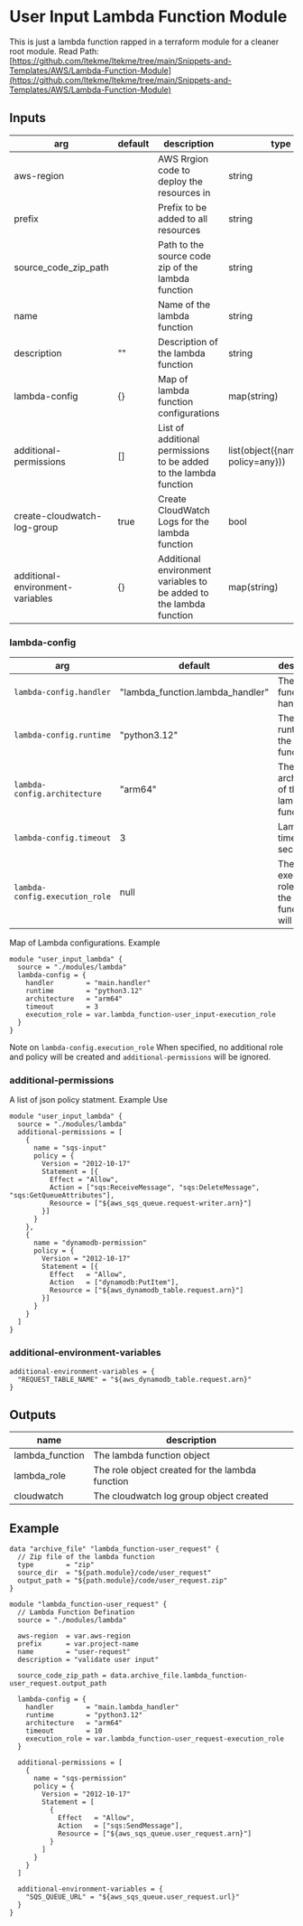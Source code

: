 # User Input Lambda Function Module

This is just a lambda function rapped in a terraform module for a cleaner root module. Read Path: [https://github.com/ltekme/ltekme/tree/main/Snippets-and-Templates/AWS/Lambda-Function-Module](https://github.com/ltekme/ltekme/tree/main/Snippets-and-Templates/AWS/Lambda-Function-Module)

## Inputs

| arg                              | default | description                                                         | type                                    |
| -------------------------------- | ------- | ------------------------------------------------------------------- | --------------------------------------- |
| aws-region                       |         | AWS Rrgion code to deploy the resources in                          | string                                  |
| prefix                           |         | Prefix to be added to all resources                                 | string                                  |
| source_code_zip_path             |         | Path to the source code zip of the lambda function                  | string                                  |
| name                             |         | Name of the lambda function                                         | string                                  |
| description                      | ""      | Description of the lambda function                                  | string                                  |
| lambda-config                    | {}      | Map of lambda function configurations                               | map(string)                             |
| additional-permissions           | []      | List of additional permissions to be added to the lambda function   | list(object({name=string, policy=any})) |
| create-cloudwatch-log-group      | true    | Create CloudWatch Logs for the lambda function                      | bool                                    |
| additional-environment-variables | {}      | Additional environment variables to be added to the lambda function | map(string)                             |

### lambda-config

| arg                            | default                          | description                                           |
| ------------------------------ | -------------------------------- | ----------------------------------------------------- |
| `lambda-config.handler`        | "lambda_function.lambda_handler" | The lambda function handler                           |
| `lambda-config.runtime`        | "python3.12"                     | The runtime of the lambda function                    |
| `lambda-config.architecture`   | "arm64"                          | The architecture of the lambda function               |
| `lambda-config.timeout`        | 3                                | Lambda timeout in seconds                             |
| `lambda-config.execution_role` | null                             | The execution role which the lambda function will use |

Map of Lambda configurations. Example

```hcl
module "user_input_lambda" {
  source = "./modules/lambda"
  lambda-config = {
    handler        = "main.handler"
    runtime        = "python3.12"
    architecture   = "arm64"
    timeout        = 3
    execution_role = var.lambda_function-user_input-execution_role
  }
}
```

Note on `lambda-config.execution_role` When specified, no additional role and policy will be created and `additional-permissions` will be ignored.

### additional-permissions

A list of json policy statment. Example Use

```hcl
module "user_input_lambda" {
  source = "./modules/lambda"
  additional-permissions = [
    {
      name = "sqs-input"
      policy = {
        Version = "2012-10-17"
        Statement = [{
          Effect = "Allow",
          Action = ["sqs:ReceiveMessage", "sqs:DeleteMessage", "sqs:GetQueueAttributes"],
          Resource = ["${aws_sqs_queue.request-writer.arn}"]
        }]
      }
    },
    {
      name = "dynamodb-permission"
      policy = {
        Version = "2012-10-17"
        Statement = [{
          Effect   = "Allow",
          Action   = ["dynamodb:PutItem"],
          Resource = ["${aws_dynamodb_table.request.arn}"]
        }]
      }
    }
  ]
}
```

### additional-environment-variables

```hcl
additional-environment-variables = {
  "REQUEST_TABLE_NAME" = "${aws_dynamodb_table.request.arn}"
}
```

## Outputs

| name            | description                                     |
| --------------- | ----------------------------------------------- |
| lambda_function | The lambda function object                      |
| lambda_role     | The role object created for the lambda function |
| cloudwatch      | The cloudwatch log group object created         |

## Example

```hcl
data "archive_file" "lambda_function-user_request" {
  // Zip file of the lambda function
  type        = "zip"
  source_dir  = "${path.module}/code/user_request"
  output_path = "${path.module}/code/user_request.zip"
}

module "lambda_function-user_request" {
  // Lambda Function Defination
  source = "./modules/lambda"

  aws-region  = var.aws-region
  prefix      = var.project-name
  name        = "user-request"
  description = "validate user input"

  source_code_zip_path = data.archive_file.lambda_function-user_request.output_path

  lambda-config = {
    handler        = "main.lambda_handler"
    runtime        = "python3.12"
    architecture   = "arm64"
    timeout        = 10
    execution_role = var.lambda_function-user_request-execution_role
  }

  additional-permissions = [
    {
      name = "sqs-permission"
      policy = {
        Version = "2012-10-17"
        Statement = [
          {
            Effect   = "Allow",
            Action   = ["sqs:SendMessage"],
            Resource = ["${aws_sqs_queue.user_request.arn}"]
          }
        ]
      }
    }
  ]

  additional-environment-variables = {
    "SQS_QUEUE_URL" = "${aws_sqs_queue.user_request.url}"
  }
}
```
